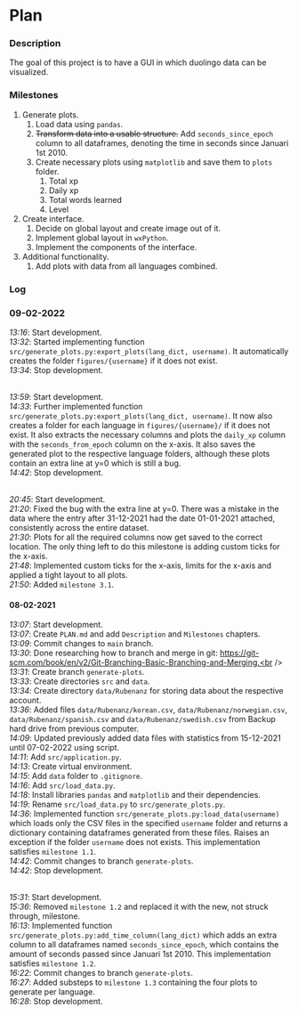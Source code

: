 # Plan

### Description
The goal of this project is to have a GUI in which duolingo data can be visualized.

### Milestones
1. Generate plots.
	1. Load data using `pandas`.
	2. <strike>Transform data into a usable structure.</strike> Add `seconds_since_epoch` column to all dataframes, denoting the time in seconds since Januari 1st 2010.
	3. Create necessary plots using `matplotlib` and save them to `plots` folder.
		1. Total xp
		2. Daily xp
		3. Total words learned
		4. Level
2. Create interface.
	1. Decide on global layout and create image out of it.
	2. Implement global layout in `wxPython`.
	3. Implement the components of the interface.
3. Additional functionality.
	1. Add plots with data from all languages combined.

### Log
### 09-02-2022
*13:16*: Start development.<br />
*13:32*: Started implementing function `src/generate_plots.py:export_plots(lang_dict, username)`. It automatically creates the folder `figures/{username}` if it does not exist.<br />
*13:34*: Stop development.<br /><br />

*13:59*: Start development.<br />
*14:33*: Further implemented function `src/generate_plots.py:export_plots(lang_dict, username)`. It now also creates a folder for each language in `figures/{username}/` if it does not exist. It also extracts the necessary columns and plots the `daily_xp` column with the `seconds_from_epoch` column on the x-axis. It also saves the generated plot to the respective language folders, although these plots contain an extra line at y=0 which is still a bug.<br />
*14:42*: Stop development.<br /><br />

*20:45*: Start development.<br />
*21:20*: Fixed the bug with the extra line at y=0. There was a mistake in the data where the entry after 31-12-2021 had the date 01-01-2021 attached, consistently across the entire dataset.<br />
*21:30*: Plots for all the required columns now get saved to the correct location. The only thing left to do this milestone is adding custom ticks for the x-axis.<br />
*21:48*: Implemented custom ticks for the x-axis, limits for the x-axis and applied a tight layout to all plots.<br />
*21:50*: Added `milestone 3.1`.<br />

#### 08-02-2021
*13:07*: Start development.<br />
*13:07*: Create `PLAN.md` and add `Description` and `Milestones` chapters.<br />
*13:09*: Commit changes to `main` branch.<br />
*13:30*: Done researching how to branch and merge in git: https://git-scm.com/book/en/v2/Git-Branching-Basic-Branching-and-Merging.<br />
*13:31*: Create branch `generate-plots`.<br />
*13:33*: Create directories `src` and `data`.<br />
*13:34*: Create directory `data/Rubenanz` for storing data about the respective account.<br />
*13:36*: Added files `data/Rubenanz/korean.csv`, `data/Rubenanz/norwegian.csv`, `data/Rubenanz/spanish.csv` and `data/Rubenanz/swedish.csv` from Backup hard drive from previous computer.<br />
*14:09*: Updated previously added data files with statistics from 15-12-2021 until 07-02-2022 using script.<br />
*14:11*: Add `src/application.py`.<br />
*14:13*: Create virtual environment.<br />
*14:15*: Add `data` folder to `.gitignore`.<br />
*14:16*: Add `src/load_data.py`.<br />
*14:18*: Install libraries `pandas` and `matplotlib` and their dependencies.<br />
*14:19*: Rename `src/load_data.py` to `src/generate_plots.py`.<br />
*14:36*: Implemented function `src/generate_plots.py:load_data(username)` which loads only the CSV files in the specified `username` folder and returns a dictionary containing dataframes generated from these files. Raises an exception if the folder `username` does not exists. This implementation satisfies `milestone 1.1`.<br />
*14:42*: Commit changes to branch `generate-plots`.<br />
*14:42*: Stop development.<br /><br />

*15:31*: Start development.<br />
*15:36*: Removed `milestone 1.2` and replaced it with the new, not struck through, milestone.<br />
*16:13*: Implemented function `src/generate_plots.py:add_time_column(lang_dict)` which adds an extra column to all dataframes named `seconds_since_epoch`, which contains the amount of seconds passed since Januari 1st 2010. This implementation satisfies `milestone 1.2`.<br />
*16:22*: Commit changes to branch `generate-plots`.<br />
*16:27*: Added substeps to `milestone 1.3` containing the four plots to generate per language.<br/>
*16:28*: Stop development.<br/><br/>